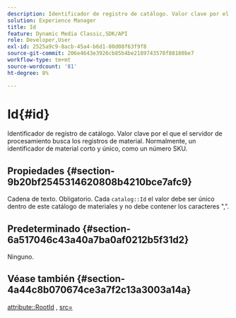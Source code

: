 ```yaml
---
description: Identificador de registro de catálogo. Valor clave por el que el servidor de procesamiento busca los registros de material. Normalmente, un identificador de material corto y único, como un número SKU.
solution: Experience Manager
title: Id
feature: Dynamic Media Classic,SDK/API
role: Developer,User
exl-id: 2525a9c9-8acb-45a4-b6d1-80d08f63f9f8
source-git-commit: 206e4643e3926cb85b4be2189743578f88180be7
workflow-type: tm+mt
source-wordcount: '81'
ht-degree: 8%

---
```


# Id{#id}

Identificador de registro de catálogo. Valor clave por el que el servidor de procesamiento busca los registros de material. Normalmente, un identificador de material corto y único, como un número SKU.

## Propiedades {#section-9b20bf2545314620808b4210bce7afc9}

Cadena de texto. Obligatorio. Cada `catalog::Id` el valor debe ser único dentro de este catálogo de materiales y no debe contener los caracteres &quot;,&quot;.

## Predeterminado {#section-6a517046c43a40a7ba0af0212b5f31d2}

Ninguno.

## Véase también {#section-4a44c8b070674ce3a7f2c13a3003a14a}

[attribute::RootId](../../../../../ir-api/material-cat/image-rendering-api-ref/c-ir-material-catalog/c-ir-attributes-reference/r-ir-rootid.md#reference-54b42b7125824be593378c1accb70d5a) , [src=](../../../../../ir-api/http-protocol/image-rendering-api-ref/c-ir-http-protocol-ref/c-ir-http-protocol-command-reference/r-ir-src.md#reference-62c98abad22149d68d405ed6aaff8272)
